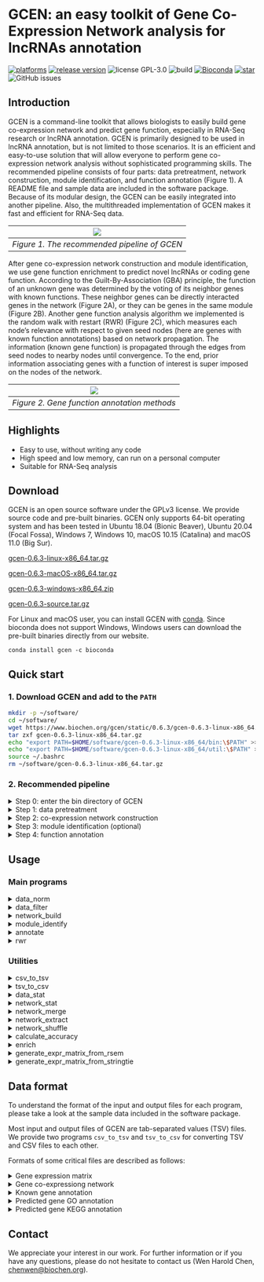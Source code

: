 # GCEN: an easy toolkit of Gene Co-Expression Network analysis for lncRNAs annotation  

[![platforms](https://img.shields.io/badge/platforms-Linux%20%7C%20macOS%20%7C%20Windows-yellowgreen)](https://www.biochen.org/gcen/)
[![release version](https://img.shields.io/github/v/release/wen-chen/gcen)](https://www.biochen.org/gcen)
![license GPL-3.0](https://img.shields.io/github/license/wen-chen/gcen)
![build](https://img.shields.io/travis/com/wen-chen/gcen)
[![Bioconda](https://img.shields.io/conda/dn/bioconda/gcen.svg?label=bioconda)](https://anaconda.org/bioconda/gcen)
[![star](https://img.shields.io/github/stars/wen-chen/gcen?style=social)](https://github.com/wen-chen/gcen/stargazers)
![GitHub issues](https://img.shields.io/github/issues/wen-chen/gcen)

## Introduction  
GCEN is a command-line toolkit that allows biologists to easily build gene co-expression network and predict gene function, especially in RNA-Seq research or lncRNA annotation. GCEN is primarily designed to be used in lncRNA annotation, but is not limited to those scenarios. It is an efficient and easy-to-use solution that will allow everyone to perform gene co-expression network analysis without sophisticated programming skills. The recommended pipeline consists of four parts: data pretreatment, network construction, module identification, and function annotation (Figure 1). A README file and sample data are included in the software package. Because of its modular design, the GCEN can be easily integrated into another pipeline. Also, the multithreaded implementation of GCEN makes it fast and efficient for RNA-Seq data.

| ![](https://www.biochen.org/gcen/static/image/gcen_1.png) | 
|:--:| 
| *Figure 1. The recommended pipeline of GCEN* |

After gene co-expression network construction and module identification, we use gene function enrichment to predict novel lncRNAs or coding gene function. According to the Guilt-By-Association (GBA) principle, the function of an unknown gene was determined by the voting of its neighbor genes with known functions. These neighbor genes can be directly interacted genes in the network (Figure 2A), or they can be genes in the same module (Figure 2B). Another gene function analysis algorithm we implemented is the random walk with restart (RWR) (Figure 2C), which measures each node’s relevance with respect to given seed nodes (here are genes with known function annotations) based on network propagation. The information (known gene function) is propagated through the edges from seed nodes to nearby nodes until convergence. To the end, prior information associating genes with a function of interest is super imposed on the nodes of the network.

| ![](https://www.biochen.org/gcen/static/image/gcen_2.png) | 
|:--:| 
| *Figure 2. Gene function annotation methods* |

## Highlights  
- Easy to use, without writing any code  
- High speed and low memory, can run on a personal computer  
- Suitable for RNA-Seq analysis  

## Download  
GCEN is an open source software under the GPLv3 license. We provide source code and pre-built binaries. GCEN only supports 64-bit operating system and has been tested in Ubuntu 18.04 (Bionic Beaver), Ubuntu 20.04 (Focal Fossa), Windows 7, Windows 10, macOS 10.15 (Catalina) and macOS 11.0 (Big Sur).  

[gcen-0.6.3-linux-x86_64.tar.gz](https://github.com/wen-chen/GCEN/releases/download/v0.6.3/gcen-0.6.3-linux-x86_64.tar.gz)  

[gcen-0.6.3-macOS-x86_64.tar.gz](https://github.com/wen-chen/GCEN/releases/download/v0.6.3/gcen-0.6.3-macOS-x86_64.tar.gz)  

[gcen-0.6.3-windows-x86_64.zip](https://github.com/wen-chen/GCEN/releases/download/v0.6.3/gcen-0.6.3-windows-x86_64.zip)  

[gcen-0.6.3-source.tar.gz](https://github.com/wen-chen/GCEN/releases/download/v0.6.3/gcen-0.6.3-source.tar.gz)  

For Linux and macOS user, you can install GCEN with [conda](https://anaconda.org/bioconda/gcen). Since bioconda does not support Windows, Windows users can download the pre-built binaries directly from our website.
```
conda install gcen -c bioconda
```

## Quick start
### 1. Download GCEN and add to the ```PATH```  
```bash
mkdir -p ~/software/
cd ~/software/
wget https://www.biochen.org/gcen/static/0.6.3/gcen-0.6.3-linux-x86_64.tar.gz
tar zxf gcen-0.6.3-linux-x86_64.tar.gz
echo "export PATH=$HOME/software/gcen-0.6.3-linux-x86_64/bin:\$PATH" >> ~/.bashrc
echo "export PATH=$HOME/software/gcen-0.6.3-linux-x86_64/util:\$PATH" >> ~/.bashrc
source ~/.bashrc
rm ~/software/gcen-0.6.3-linux-x86_64.tar.gz
```

### 2. Recommended pipeline  

<details>
<summary>Step 0: enter the bin directory of GCEN</summary>
The executable program is located in the bin directory and the sample data is located in the sample_data directory. All of the following commands can be run with the sample data. We first switch the current directory to the bin directory.

```
cd ~/software/gcen-0.6.3-linux-x86_64/bin/
```

</details>

<details>
<summary>Step 1: data pretreatment</summary>

```
./data_norm -i ../sample_data/gene_expr.tsv -o ../sample_data/gene_expr_norm.tsv -m tmm
./data_filter -i ../sample_data/gene_expr_norm.tsv -o ../sample_data/gene_expr_norm_filter.tsv -p 0.75
```

</details>

<details>
<summary>Step 2: co-expression network construction</summary>

```
./network_build -i ../sample_data/gene_expr_norm_filter.tsv -o ../sample_data/gene_co_expr.network -m spearman -p 0.001 -c 0.8 -f -t 6
```

</details>

<details>
<summary>Step 3: module identification (optional)</summary>

```
./module_identify -i ../sample_data/gene_co_expr.network -o ../sample_data/module.txt -s 0.5 -t 6
```

</details>

<details>
<summary>Step 4: function annotation</summary>

```
# network based annotation
./annotate -g ../sample_data/go-basic.obo -a ../sample_data/gene_go.assoc -n ../sample_data/gene_co_expr.network -o ../sample_data/network_go_annotation
./annotate -k ../sample_data/K2ko.tsv -a ../sample_data/gene_kegg.assoc -n ../sample_data/gene_co_expr.network -o ../sample_data/network_kegg_annotation

# module based annotation (optional)
./annotate -g ../sample_data/go-basic.obo -a ../sample_data/gene_go.assoc -m ../sample_data/module.txt -o ../sample_data/module_go_annotation
./annotate -k ../sample_data/K2ko.tsv -a ../sample_data/gene_kegg.assoc -m ../sample_data/module.txt -o ../sample_data/module_kegg_annotation

# identify genes with specific functions based on RWR (optional)
./rwr -n ../sample_data/gene_co_expr.network -g ../sample_data/rwr_interested_gene.list -o ../sample_data/rwr_result.tsv
```

</details>

## Usage  
### Main programs  
<details>
<summary>data_norm</summary>

```
description:
  The program data_norm normalizes the gene expression data.
usage:
  data_norm -i input_file -o output_file -m normalization_method
options:
  -i --input <input file>
  -o --output <output file>
  -m --method <upqt | median | deseq | tmm | hkg> normalization method (default: upqt)
  -g --gene <housekeeping gene list>  only for '--method hkg'
  -v --version display GCEN version
  -h --help print help information
example:
  data_norm -i ../sample_data/gene_expr.tsv -o ../sample_data/gene_expr_norm.tsv -m tmm
```

</details>

<details>
<summary>data_filter</summary>

```
description:
  The program data_filter filters genes according to the their expression mean and standard deviation.
usage:
  data_filter -i input_file -o output_file
options:
  -i --input <input file>
  -o --output <output file>
  -c --cutoff_mean <number> mean cutoff of gene expression (default: 0.0)
  -C --cutoff_sd <number> standard deviation cutoff of gene expression (default: 0.0)
  -p --percent_mean <number> keep a proportion of total genes based mean of gene expression (default: 1.0)
  -P --percent_sd <number> keep a proportion of total genes based standard deviation of gene expression (default: 1.0)
  -v --version display GCEN version
  -h --help print help information
example:
  data_filter -i ../sample_data/gene_expr.tsv -o ../sample_data/gene_expr_filter.tsv -p 0.75
```

</details>

<details>
<summary>network_build</summary>

```
description:
  The program network_build constructs gene co-expression network using gene expression matrix.
usage:
  network_build -i gene_expr.tsv -o gene_co_expr.network
options:
  -i --input <input file>
  -o --output <output file>
  -m --method <pearson or spearman> correlation coefficient method (default: spearman)
  -l --log <log | log2 | log10> make a log(x+1) transformation (default: not transform)
  -t --thread <number> cpu cores (default: 2)
  -p --pval <number> p value cutoff (default: 0.001)
  -c --cor <number> correlation coefficient cutoff (default: 0.1)
  -s --signed singed network (default: unsinged)
  -f --fdr calculate FDR (default: not calculated)
  -a --all output all edges without any cutoff (if -a is specified, the -p and -c are ignored)
  -v --version display GCEN version
  -h --help print help information
example:
  network_build -i ../sample_data/gene_expr_norm_filter.tsv -o ../sample_data/gene_co_expr.network -m spearman -p 0.001 -c 0.8 -f
```

</details>

<details>
<summary>module_identify</summary>

```
description:
  The program module_identify identifies the gene modules using the gene co-expression network.
usage:
  module_identify -i input_file -o output_file
options:
  -i --input <input file>
  -o --output <output file>
  -s --similarity <number> similarity cutoff (default: 0.5)
  -t --thread <number> cpu cores (default: 2)
  -v --version display GCEN version
  -h --help print help information
example:
  module_identify -i ../sample_data/gene_co_expr.network -o ../sample_data/module.txt
```

</details>

<details>
<summary>annotate</summary>

```
description:
  The program annotate can perform GO/KEGG annotation based on network or module.
usage:
  annotate -g go-basic.obo -a gene_go_association_file -n input_network -o out_dir
options:
  -g --go <go-basic.obo file>
  -k --kegg <kegg information> (if the -g/--go is specified, the -k/--kegg are ignored)
  -a --assoc <gene-GO/KEGG association file>
  -n --network <network file>
  -m --module <module file> (if -n is specified, the -m is ignored)
  -p --pval <number> p value cutoff (default: 0.05)
  -o --output <output directory>
  -t --thread <number> cpu cores (default: 2)
  -v --version display GCEN version
  -h --help print help information
examples:
  ./annotate -g ../sample_data/go-basic.obo -a ../sample_data/gene_go.assoc -n ../sample_data/gene_co_expr.network -o ../sample_data/network_go_annotation
  ./annotate -g ../sample_data/go-basic.obo -a ../sample_data/gene_go.assoc -m ../sample_data/module.txt -o ../sample_data/module_go_annotation
  ./annotate -k ../sample_data/K2ko.tsv -a ../sample_data/gene_kegg.assoc -n ../sample_data/gene_co_expr.network -o ../sample_data/network_kegg_annotation
  ./annotate -k ../sample_data/K2ko.tsv -a ../sample_data/gene_kegg.assoc -m ./sample_data/module.txt -o ../sample_data/module_kegg_annotation
```

</details>

<details>
<summary>rwr</summary>

```
description:
  The program rwr can predict potential funcation associated genes based on RWR (Random Walk with Restart) algorithm.
usage:
  rwr -n input_network -g gene_list -o output_result
options:
  -n --network <network file>
  -g --gene <seed genes list file>
  -r --gamma <number> restart probability (default: 0.5)
  -p --prob <number> probability cutoff (defalut: 0.01)
  -o --output <output file>
  -d --directed_network the input network is directed (defalut: the input network is undirected)
  -w --weighted_network the edge weights of network will be considered (defalut: all edge weights of network are set to 1.0)
  -W --weighted_gene the weights of seed genes will be considered (defalut: all weights of seed genes are set to 1.0)
  -v --version display GCEN version
  -h --help print help information
example:
  rwr -n ../sample_data/gene_co_expr.network -g ../sample_data/rwr_seed_genes.list -o ../sample_data/rwr_ranked_gene.tsv
```

</details>

### Utilities  

<details>
<summary>csv_to_tsv</summary>

```
description:
  The program csv_to_tsv converts CSV file into TSV file.
usage:
  csv_to_tsv -i input.csv -o output.tsv
options:
  -i --input <input csv file>
  -o --output <output tsv file>
  -v --version display GCEN version
  -h --help print help information
example:
  csv_to_tsv -i ../sample_data/gene_expr.csv -o ../sample_data/gene_expr.tsv
```

</details>

<details>
<summary>tsv_to_csv</summary>

```
description:
  The program csv_to_tsv converts TSV file into CSV file.
usage:
  tsv_to_csv -i input.tsv -o output.csv
options:
  -i --input <input tsv file>
  -o --output <output csv file>
  -v --version display GCEN version
  -h --help print help information
example:
  tsv_to_csv -i ../sample_data/gene_expr.tsv -o ../sample_data/gene_expr.csv
```

</details>

<details>
<summary>data_stat</summary>

```
description:
  The program data_stat calculates the statistics of gene expression matrix.
usage:
  data_stat -i input_file
options:
  -i --input <input file>
  -v --version display GCEN version
  -h --help print help information
example:
  data_stat -i ../sample_data/gene_expr.tsv
```

</details>

<details>
<summary>network_stat</summary>

```
description:
  The program network_stat calculates the statistics of network.
usage:
  network_stat -i input_file
options:
  -i --input <input file>
  -v --version display GCEN version
  -h --help print help information
example:
  network_stat -i ../sample_data/gene_co_expr.network
```

</details>

<details>
<summary>network_merge</summary>

```
description:
  The program network_merge merges two or more networks.
usage:
  network_merge -i input_files -o output_file
options:
  -i --input <input files> multiple files are separated by commas
  -o --output <output file>
  -c --cor <number> correlation coefficient cutoff (default: 0.5)
  -h --help print help information
example:
  network_merge -i ../sample_data/test_1.network,../sample_data/test_2.network -o ../sample_data/test_merge.network
```

</details>

<details>
<summary>network_extract</summary>

```
description:
  The program network_extract extracts subnetwork based on a gene list.
usage:
  network_extract -i input.network -g gene_list.txt -o output.network
options:
  -i --input <input network file>
  -o --output <output network file>
  -g --gene <gene list file>
  -v --version display GCEN version
  -h --help print help information
example:
  network_extract -i ../sample_data/gene_co_expr.network -g ../sample_data/gene_list.txt -o ../sample_data/sub.network
```

</details>

<details>
<summary>network_shuffle</summary>

```
description:
  The program network_shuffle random shuffles network with degree preserving.
usage:
  network_shuffle -i input.network -o output.network
options:
  -i --input <input network file>
  -o --output <output network file>
  -s --swap <number> multiples of edges number for double-edge swaps to perform (default 100)
  -v --version display GCEN version
  -h --help print help information
example:
  network_shuffle -i ../sample_data/test_1.network -o ../sample_data/random_shuffled.network
```

</details>

<details>
<summary>calculate_accuracy</summary>

```
description:
  The program calculate_accuracy calculate the accuracy of prediction.
usage:
  calculate_accuracy -g go-basic.obo -a gene_go_association_file -n input_network
options:
  -g --go <go-basic.obo file>
  -a --assoc <gene-GO/KEGG association file>
  -n --network <network file>
  -p --pval <number> p value cutoff (default: 0.05)
  -t --thread <number> cpu cores (default: 2)
  -v --version display GCEN version
  -h --help print help information
examples:
  ./calculate_accuracy -g ../sample_data/go-basic.obo -a ../sample_data/gene_go.assoc -n ../sample_data/gene_co_expr.network
```

</details>

<details>
<summary>enrich</summary>

```
description:
  The program enrich can perform GO/KEGG enrichment.
usage:
  enrich -e enrichment_gene_list_file -b background_gene_list_file -g go-basic.obo -a gene_go_association_file -p p_value_cutoff -o out_put_file
options:
  -e --enrich <enrichment gene list file>
  -b --background <background gene list file>
  -g --go <go-basic.obo file>
  -k --kegg <kegg information> (if the -g/--go is specified, the -k/--kegg are ignored)
  -a --assoc <gene/go association file>
  -p --pval <number> p value cutoff (default: 0.05)
  -o --output <output file>
  -v --version display GCEN version
  -h --help print help information
examples:
  enrich -e ../sample_data/enrichment_gene.list -b ../sample_data/background_gene.list -g ../sample_data/go-basic.obo -a ../sample_data/gene_go.assoc -p 0.05 -o ../sample_data/enrichment.go
  enrich -e ../sample_data/enrichment_gene.list -b ../sample_data/background_gene.list -k ../sample_data/K2ko.tsv -a ../sample_data/gene_kegg.assoc -p 0.05 -o ../sample_data/enrichment.kegg
```

</details>

<details>
<summary>generate_expr_matrix_from_rsem</summary>

```
description:
  The program generate_expr_matrix_from_rsem generates gene expression matrix from RSEM outputs.
usage:
  generate_expr_matrix_from_rsem -i input_file -o output_file
options:
  -i --input <input file> a text file with sample ID and path to its RSEM result file on each line
  -o --output <output file>
  -t --tpm output TPM value instead of FPKM vaule
  -v --version display GCEN version
  -h --help print help information
example:
  generate_expr_matrix_from_rsem -i ../sample_data/rsem/rsem_sample.txt -o ../sample_data/rsem/rsem_gene_expr.tsv
```

</details>

<details>
<summary>generate_expr_matrix_from_stringtie</summary>

```
description:
  The program generate_expr_matrix_from_stringtie generates gene expression matrix from StringTie outputs.
usage:
  generate_expr_matrix_from_stringtie -i input_file -o output_file
options:
  -i --input <input file> a text file with sample ID and path to its GTF file on each line
  -o --output <output file>
  -t --tpm output TMP value instead of FPKM vaule
  -v --version display GCEN version
  -h --help print help information
example:
  generate_expr_matrix_from_stringtie -i ../sample_data/stringtie/stringtie_sample.txt -o ../sample_data/stringtie/stringtie_gene_expr.tsv
```

</details>

## Data format  
To understand the format of the input and output files for each program, please take a look at the sample data included in the software package.  

Most input and output files of GCEN are tab-separated values (TSV) files. We provide two programs ```csv_to_tsv``` and ```tsv_to_csv``` for converting TSV and CSV files to each other.

Formats of some critical files are described as follows:

<details>
<summary>Gene expression matrix</summary>
The first column are gene name, the others are gene expression value.

```
#gene	SRR372787	SRR372788	SRR372789	SRR372790	SRR372791	SRR372792
ENSDARG00000117464	0.00	55.64	8.33	219.56	0.00	249.22
ENSDARG00000117133	0.00	21.20	0.00	18.15	0.00	29.70
ENSDARG00000117089	62.73	55.50	318.04	240.76	96.14	69.75
ENSDARG00000116743	18.43	219.98	6.71	189.01	11.30	221.65
ENSDARG00000115987	0.00	92.30	0.00	78.53	24.40	108.66
```

</details>

<details>
<summary>Gene co-expressiong network</summary>
Each column is gene a, gene b, correlation coefficent, p-value, FDR.

```
#node1	node2	correlation	p-value	FDR
ENSDARG00000039935	ENSDARG00000062108	0.881139	2.988639e-06	8.097798e-05
ENSDARG00000039935	ENSDARG00000016088	0.867002	6.652075e-06	1.420293e-04
ENSDARG00000039935	ENSDARG00000099024	0.823607	4.842646e-05	5.762282e-04
ENSDARG00000039935	ENSDARG00000001803	0.805322	9.588506e-05	9.389785e-04
ENSDARG00000039935	ENSDARG00000019835	0.885008	2.359077e-06	6.912051e-05
```

</details>

<details>
<summary>Known gene annotation</summary>
The first column are genename, the others are annotation. For genes with multiple annotations, a format with multiple rows (two columns per row, for gene and annotation) per gene is also acceptable.

```
ENSG00000211780	GO:0005886
ENSG00000211780	GO:0002250
ENSG00000211664	GO:0002377	GO:0005886	GO:0006955	GO:0005615	GO:0003823	GO:0002250
ENSG00000231292	GO:0002377	GO:0005615	GO:0006955
ENSG00000271383	GO:0005737
```

</details>

<details>
<summary>Predicted gene GO annotation</summary>

```
GO	name	name_space	enrichment	study_count	study_n	pop_count	pop_n	p_val
GO:0035672	oligopeptide transmembrane transport	biological_process	e	3	49	3	973	0.000120375
GO:0006857	oligopeptide transport	biological_process	e	3	49	3	973	0.000120375
GO:0044281	small molecule metabolic process	biological_process	e	12	49	91	973	0.00109452
GO:0006766	vitamin metabolic process	biological_process	e	3	49	5	973	0.00111971
GO:0006446	regulation of translational initiation	biological_process	e	3	49	5	973	0.00111971
```

</details>

<details>
<summary>Predicted gene KEGG annotation</summary>
The first column are gene name, the others are gene expression value.

```
ko	name	enrichment	study_count	study_n	pop_count	pop_n	p_val
ko02010	ABC transporters	e	4	50	7	443	0.00391765
ko04070	Phosphatidylinositol signaling system	e	2	50	3	443	0.0348134
ko04011	MAPK signaling pathway - yeast	e	2	50	3	443	0.0348134
ko04977	Vitamin digestion and absorption	e	2	50	3	443	0.0348134
ko00520	Amino sugar and nucleotide sugar metabolism	e	2	50	3	443	0.0348134
```

</details>

## Contact  
We appreciate your interest in our work. For further information or if you have any questions, please do not hesitate to contact us (Wen Harold Chen, chenwen@biochen.org).
